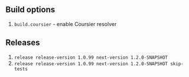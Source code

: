 Build options
-------------

1. `build.coursier` - enable Coursier resolver

Releases
--------

1. `release release-version 1.0.99 next-version 1.2.0-SNAPSHOT`
2. `release release-version 1.0.99 next-version 1.2.0-SNAPSHOT skip-tests` 
